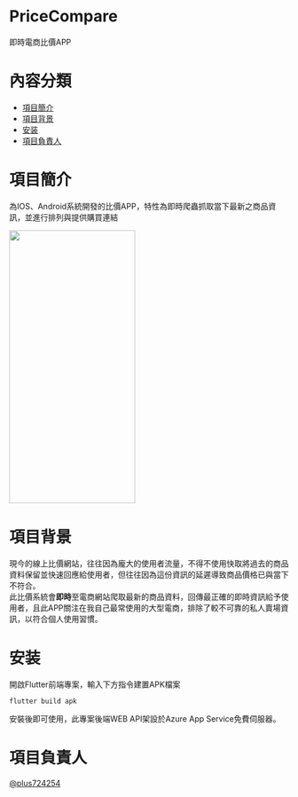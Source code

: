 # PriceCompare
即時電商比價APP
  

# 內容分類
* [項目簡介](#項目簡介)
* [項目背景](#項目背景)
* [安装](#安装)
* [項目負責人](#項目負責人)

# 項目簡介

為IOS、Android系統開發的比價APP，特性為即時爬蟲抓取當下最新之商品資訊，並進行排列與提供購買連結  
  
<img src="https://i.imgur.com/1Q67IvF.png" width="227" height="492"/>

# 項目背景

現今的線上比價網站，往往因為龐大的使用者流量，不得不使用快取將過去的商品資料保留並快速回應給使用者，但往往因為這份資訊的延遲導致商品價格已與當下不符合。  
此比價系統會**即時**至電商網站爬取最新的商品資料，回傳最正確的即時資訊給予使用者，且此APP關注在我自己最常使用的大型電商，排除了較不可靠的私人賣場資訊，以符合個人使用習慣。

# 安装

開啟Flutter前端專案，輸入下方指令建置APK檔案
```console
flutter build apk
```
安裝後即可使用，此專案後端WEB API架設於Azure App Service免費伺服器。

# 項目負責人
[@plus724254](https://github.com/plus724254)
